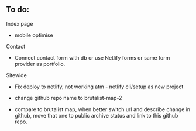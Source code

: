 ## To do:

Index page

- mobile optimise

Contact

- Connect contact form with db or use Netlify forms or same form provider as portfolio.

Sitewide

- Fix deploy to netlify, not working atm - netlify cli/setup as new project

- change github repo name to brutalist-map-2

- compare to brutalist map, when better switch url and describe change in github, move that one to public archive status and link to this github repo.
